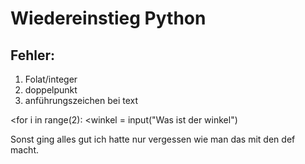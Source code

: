 # Wiedereinstieg Python

## Fehler:
1) Folat/integer
1) doppelpunkt
1) anführungszeichen bei text

<for i in range(2):
<winkel = input("Was ist der winkel")

Sonst ging alles gut ich hatte nur vergessen wie man das mit den def macht.